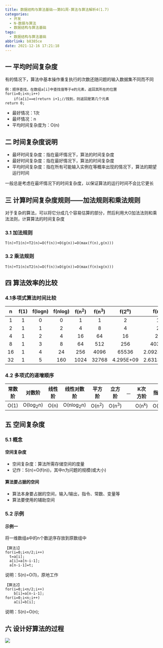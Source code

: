 ```yaml
---
title: 数据结构与算法基础——第01周-算法与算法解析4(1.7)
categories:
  - 开发
  - N-数据与算法
  - 数据结构与算法基础
tags:
  - 数据结构与算法基础
abbrlink: b8385ce
date: 2021-12-16 17:21:18
---
```

## 一 平均时间复杂度

有的情况下，算法中基本操作重复执行的次数还随问题的输入数据集不同而不同

```
例：顺序查找，在数组a[i]中查找值等于e的元素，返回其所在的位置
for(i=0;i<n;i++)
	if(a[i]==e)return i+1;//找到，则返回是第几个元素
return 0;	
```

* 最好情况：1次
* 最坏情况：n
* 平均时间复杂度为：O(n)

<!--more-->

## 二 时间复杂度说明

* 最坏时间复杂度：指在最坏情况下，算法的时间复杂度
* 最好时间复杂度：指在最好情况下，算法的时间复杂度
* 平均时间复杂度：指在所有可能输入实例在等概率出现的情况下，算法的期望运行时间

一般总是考虑在最坏情况下的时间复杂度，以保证算法的运行时间不会比它更长

## 三 计算时间复杂度规则——加法规则和乘法规则

对于复杂的算法，可以将它分成几个容易估算的部分，然后利用大O加法法则和乘法法则，计算算法的时间复杂度

### 3.1 加法规则

```
T(n)+T1(n)+T2(n)=O(f(n))+O(g(n))=O(max(f(n),g(n)))
```

### 3.2 乘法规则

```
T(n)+T1(n)xT2(n)=O(f(n))xO(g(n))=O(max(f(n)xg(n)))
```

## 四 算法效率的比较

### 4.1多项式算法时间比较

|  n   | f(1) | f(logn) | f(nlog) | f(n<sup>2</sup>) | f(n<sup>3</sup>) | f(2<sup>n</sup>) |   f(n!)    |
| :--: | :--: | :-----: | :-----: | :--------------: | :--------------: | :--------------: | :--------: |
|  1   |  1   |    0    |    0    |        1         |        1         |        2         |     1      |
|  2   |  1   |    1    |    2    |        4         |        8         |        4         |     2      |
|  4   |  1   |    2    |    4    |        16        |        64        |        16        |     24     |
|  8   |  1   |    3    |    8    |        64        |       512        |       256        |   40320    |
|  16  |  1   |    4    |   24    |       256        |       4096       |      65536       | 2.0923E+13 |
|  32  |  1   |    5    |   160   |       1024       |      32768       |    4.295E+09     | 2.6313E+35 |

### 4.2 多项式的递增顺序

| 常数阶 |       对数阶        | 线性阶 |      线性对数阶      |      平方阶      |      立方阶      | ...  |     K次方阶      |      指数阶       |
| :----: | :-----------------: | :----: | :------------------: | :--------------: | :--------------: | :--: | :--------------: | :---------------: |
|  O(1)  | O(log<sub>2</sub>n) |  O(n)  | O(nlog<sub>2</sub>n) | O(n<sup>2</sup>) | O(n<sup>3</sup>) |      | O(n<sup>k</sup>) | O(n<sup>2n</sup>) |

## 五 空间复杂度

### 5.1 概念

#### 空间复杂度

* 空间复杂度：算法所需存储空间的度量
* 记作：S(n)=O(f(n))，其中n为问题的规模(或大小)

#### 算法要占据的空间

* 算法本身要占据的空间，输入/输出，指令、常数、变量等
* 算法要使用的辅助空间

### 5.2 示例

#### 示例一

将一维数组a中的n个数逆序存放到原数组中

```
【算法1】
for(i=0;i<n/2;i++)
  t=a[i];
  a[i]=a[n-i-1];
  a[n-i-1]=t;
```
说明：S(n)=O(1)，原地工作
```
【算法2】
for(i=0;i<n/2;i++)
	b[i]=a[n-i-1];
for(i=0;i<n;i++)
	a[i]=b[i];
```

说明：S(n)=O(n);

## 六 设计好算法的过程
![][1]


[1]:https://fastly.jsdelivr.net/gh/pgzxc/cdn@master/blog-data-struct-basic/data-struct-1.7-data-analysis.png